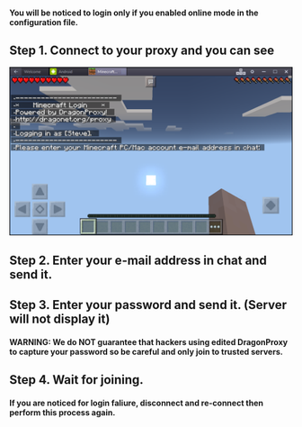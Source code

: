 #### You will be noticed to login only if you enabled online mode in the configuration file. 
## Step 1. Connect to your proxy and you can see
![Screenshot](https://raw.githubusercontent.com/DragonetMC/DragonProxy/master/screenshots/online-login.png)

## Step 2. Enter your e-mail address in chat and send it. 

## Step 3. Enter your password and send it. (Server will not display it)
#### WARNING: We do NOT guarantee that hackers using edited DragonProxy to capture your password so be careful and only join to trusted servers. 

## Step 4. Wait for joining. 
#### If you are noticed for login faliure, disconnect and re-connect then perform this process again. 

